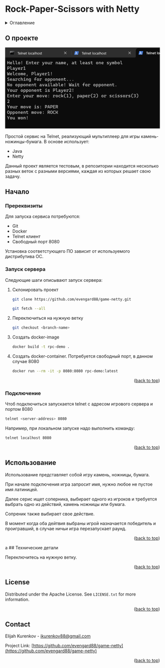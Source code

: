 <a id="readme-top"></a>

# Rock-Paper-Scissors with Netty

<!-- TABLE OF CONTENTS -->
<details>
  <summary>Оглавление</summary>
  <ol>
    <li>
      <a href="#about-the-project">О проекте</a>
    </li>
    <li>
      <a href="#getting-started">Начало</a>
      <ul>
        <li><a href="#prerequisites">Пререквизиты</a></li>
        <li><a href="#start">Запуск сервера</a></li>
        <li><a href="#connect">Подключение</a></li>
      </ul>
    </li>
    <li><a href="#usage">Использование</a></li>
    <li><a href="#tech-details">Технические детали</a></li>
    <li><a href="#license">License</a></li>
    <li><a href="#contact">Contact</a></li>

  </ol>
</details>

## <a id="about-the-project"></a>О проекте

![Демо][product-screenshot]


Простой сервис на Telnet, реализующий мультиплеер для игры камень-ножинцы-бумага.
В основе использует:
* Java 
* Netty

Данный проект является тестовым, в репозитории находится несколько разных веток с разными версиями,
каждая из которых решает свою задачу.

<!-- GETTING STARTED -->
## <a id="getting-started"></a>Начало

### <a id="prerequisites"></a>Пререквизиты

Для запуска сервиса потребуются:
* Git
* Docker 
* Telnet клиент
* Свободный порт 8080

Установка соответстующего ПО зависит от используемого дистрибутива ОС.

### <a id="start"></a> Запуск сервера

Следующие шаги описывают запуск сервера:

1. Склонировать проект
   ```sh
   git clone https://github.com/evengard88/game-netty.git
   ```
   ```sh
   git fetch --all
   ```
2. Переключиться на нужную ветку
   ```sh
   git checkout <branch-name>
   ```
3. Создать docker-image
   ```sh
   docker build -t rpc-demo .
   ```
4. Создать docker-container. Потребуется свободный порт, в данном случае 8080
   ```sh
   docker run --rm -it -p 8080:8080 rpc-demo:latest
   ```
<p align="right">(<a href="#readme-top">back to top</a>)</p>

### <a id="connect"></a> Подключение

Чтоб подключиться запускается telnet с адресом игрового сервера и портом 8080

   ```sh
   telnet <server-address> 8080
   ```
   Например, при локальном запуске надо выполнить команду:

   ```sh
   telnet localhost 8080
   ```
   
<p align="right">(<a href="#readme-top">back to top</a>)</p>

## <a id="usage"></a>Использование

Использование представляет собой игру камень, ножницы, бумага.

При начале подключения игра запросит имя, нужно любое не пустое имя латиницей.

Далее серис ищет соперника, выбирает одного из игроков и требуется выбрать одно из действий, камень ножницы или бумага.

Сопреник также выбирает свое действие.

В момент когда оба дейтвия выбраны игрой назначается победитель и проигравший, в случае ничьи игра перезапускает раунд. 


<p align="right">(<a href="#readme-top">back to top</a>)</p>
a
## <a id="tech-details"/>Технические детали

Переключитесь на нужную ветку.

<p align="right">(<a href="#readme-top">back to top</a>)</p>


## License

Distributed under the Apache License. See `LICENSE.txt` for more information.

<p align="right">(<a href="#readme-top">back to top</a>)</p>


## Contact

Elijah Kurenkov - ikurenkov88@gmail.com

Project Link: [https://github.com/evengard88/game-netty](https://github.com/evengard88/game-netty)

<p align="right">(<a href="#readme-top">back to top</a>)</p>

[product-screenshot]: images/demo.png